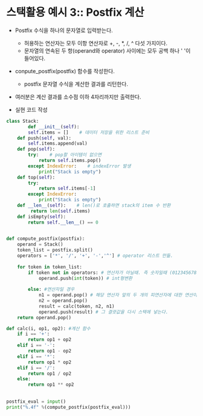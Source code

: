 # 스택활용 예시 3:: Postfix 계산

- Postfix 수식을 하나의 문자열로 입력받는다.
    - 허용하는 연산자는 모두 이항 연산자로 +, -, *, /, ^ 다섯 가지이다.
    - 문자열의 연속된 두 항(operand와 operator) 사이에는 모두 공백 하나 ' '이 들어있다.
- conpute_postfix(postfix) 함수를 작성한다.
    - postfix 문자열 수식을 계산한 결과를 리턴한다.
- 여러분은 계산 결과를 소수점 이하 4자리까지만 출력한다.

- 실현 코드 작성
```python
class Stack:
        def __init__(self):
        self.items = []    # 데이터 저장을 위한 리스트 준비
    def push(self, val):
        self.items.append(val)
    def pop(self):
        try:    # pop할 아이템이 없으면
            return self.items.pop()
        except IndexError:    # indexError 발생
            print("Stack is empty")
    def top(self):
        try:
            return self.items[-1]
        except IndexError:
            print("Stack is empty")
    def __len__(self):    # len()로 호출하면 stack의 item 수 반환
         return len(self.items)
    def isEmpty(self):
        return self.__len__() == 0

    
def compute_postfix(postfix):
    operand = Stack() 
    token_list = postfix.split()
    operators = ['*', '/', '+', '-','^'] # operator 리스트 만듦.
    
    for token in token_list:
        if token not in operators: # 연산자가 아닐때. 즉 숫자일때 (0123456789)
            operand.push(int(token)) # int형변환
            
        else: #연산자일 경우
            n1 = operand.pop() # 해당 연산자 앞의 두 개의 피연산자에 대한 연산이므로, 앞서 스택에 들어갔던 피연산자 두 개를 pop 하여 다시 꺼내 연산을 처리
            n2 = operand.pop()
            result = calc(token, n2, n1)
            operand.push(result) # 그 결괏값을 다시 스택에 넣는다. 
    return operand.pop()

def calc(i, op1, op2): #계산 함수
    if i == '+':
        return op1 + op2
    elif i == '-':
        return op1 - op2
    elif i == '*':
        return op1 * op2
    elif i == '/':
        return op1 / op2
    else:
        return op1 ** op2
    
    
postfix_eval = input()
print("%.4f" %(compute_postfix(postfix_eval)))
```
